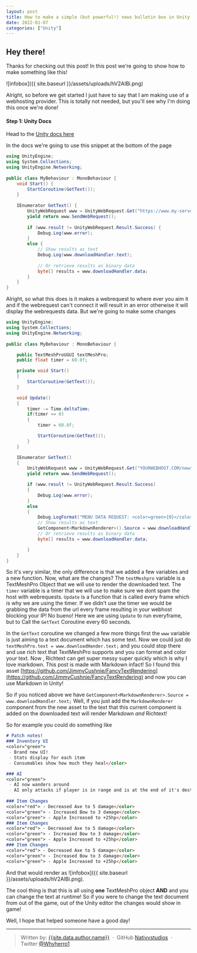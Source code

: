 ```yaml
---
layout: post
title: How to make a simple (but powerful!) news bulletin box in Unity!
date: 2022-01-07
categories: ["Unity"]
---
```


## Hey there!

Thanks for checking out this post! In this post we're going to show how to make something like this!

![infobox]({{ site.baseurl }}/assets/uploads/hV2AIBi.png)

Alright, so before we get started I just have to say that I am making use of a webhosting provider. 
This is totally not needed, but you'll see why I'm doing this once we're done!


#### Step 1: Unity Docs

Head to the [Unity docs here](https://docs.unity3d.com/Manual/UnityWebRequest-RetrievingTextBinaryData.html)

In the docs we're going to use this snippet at the bottom of the page

```cs
using UnityEngine;
using System.Collections;
using UnityEngine.Networking;
 
public class MyBehaviour : MonoBehaviour {
    void Start() {
        StartCoroutine(GetText());
    }
 
    IEnumerator GetText() {
        UnityWebRequest www = UnityWebRequest.Get("https://www.my-server.com");
        yield return www.SendWebRequest();
 
        if (www.result != UnityWebRequest.Result.Success) {
            Debug.Log(www.error);
        }
        else {
            // Show results as text
            Debug.Log(www.downloadHandler.text);
 
            // Or retrieve results as binary data
            byte[] results = www.downloadHandler.data;
        }
    }
}
```

Alright, so what this does is it makes a webrequest to where ever you aim it and if the webrequest can't connect it will result in an error otherwise it will display the webrequests data. But we're going to make some changes


```cs
using UnityEngine;
using System.Collections;
using UnityEngine.Networking;
 
public class MyBehaviour : MonoBehaviour {

    public TextMeshProUGUI textMeshPro;
    public float timer = 60.0f;

    private void Start()
    {
        StartCoroutine(GetText());
    }

    void Update()
    {
        timer -= Time.deltaTime;
        if(timer <= 0)
        {
            timer = 60.0f;

            StartCoroutine(GetText());
        }
    }

    IEnumerator GetText()
    {
        UnityWebRequest www = UnityWebRequest.Get("YOURWEBHOST.COM/news.txt");
        yield return www.SendWebRequest();

        if (www.result != UnityWebRequest.Result.Success)
        {
            Debug.Log(www.error);
        }
        else
        {
            Debug.LogFormat("MENU DATA REQUEST: <color=green>{0}</color>", www.result);
            // Show results as text
            GetComponent<MarkdownRenderer>().Source = www.downloadHandler.text;
            // Or retrieve results as binary data
            byte[] results = www.downloadHandler.data;

        }
    }
}
```

So it's very similar, the only difference is that we added a few variables and a new function.
Now, what are the changes?
The `textMeshpro` variable is a TextMeshPro Object that we will use to render the downloaded text.
The `timer` variable is a timer that we will use to make sure we dont spam the host with webrequests.
`Update` is a function that is called every frame which is why we are using the timer. If we didn't use the timer we would be grabbing the data from the url every frame resulting in your webhost blocking your IP! No bueno! Here we are using `Update` to run everyframe, but to Call the `GetText` Coroutine every 60 seconds.

In the `GetText` coroutine we changed a few more things first the `www` variable is just aiming to a text document which has some text.
Now we could just do `textMeshPro.text = www.downloadHander.text;` and you could stop there and use rich text that TextMeshPro supports and you can format and color your text. Now , Richtext can get super messy super quickly which is why I love markdown. 
This post is made with Markdown infact! So I found this asset [https://github.com/JimmyCushnie/FancyTextRendering](https://github.com/JimmyCushnie/FancyTextRendering) and now you can use Markdown in Unity!

So if you noticed above we have `GetComponent<MarkdownRenderer>.Source = www.downloadHandler.text;`
Well, if you just add the `MarkdownRenderer` component from the new asset to the text that this current component is added on the downloaded text will render Markdown *and* Richtext!

So for example you could do something like

```markdown
# Patch notes!
### Inventory UI 
<color="green">
 - Brand new UI!
 - Stats display for each item
 - Consumables show how much they heal</color>

### AI
<color="green">
 - AI now wanders around
 - AI only attacks if player is in range and is at the end of it's destination</color>
 
### Item Changes
<color="red"> - Decreased Axe to 5 damage</color>
<color="green"> - Increased Bow to 3 damage</color>
<color="green"> - Apple Increased to +25hp</color>
### Item Changes
<color="red"> - Decreased Axe to 5 damage</color>
<color="green"> - Increased Bow to 3 damage</color>
<color="green"> - Apple Increased to +25hp</color>
### Item Changes
<color="red"> - Decreased Axe to 5 damage</color>
<color="green"> - Increased Bow to 3 damage</color>
<color="green"> - Apple Increased to +25hp</color>
```

And that would render as ![infobox]({{ site.baseurl }}/assets/uploads/hV2AIBi.png).

The cool thing is that this is all using **one** TextMeshPro object **AND** and you can change the text at runtime!
So if you were to change the text document from out of the game, out of the Unity editor the changes would show in game!

Well, I hope that helped someone have a good day!

---
> Written by: [{{site.data.author.name}}](https://www.nativvstudios.com/blog/) &nbsp;&middot;&nbsp;
> GitHub [Nativvstudios](https://github.com/nativvstudios) &nbsp;&middot;&nbsp;
> Twitter [@Whyherro1](https://twitter.com.com/whyherro1)
